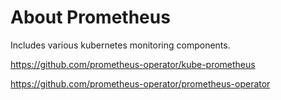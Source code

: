 # About Prometheus

Includes various kubernetes monitoring components.

https://github.com/prometheus-operator/kube-prometheus

https://github.com/prometheus-operator/prometheus-operator 
